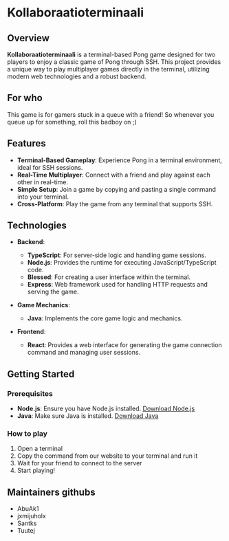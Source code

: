 # Kollaboraatioterminaali

## Overview

**Kollaboraatioterminaali** is a terminal-based Pong game designed for two players to enjoy a classic game of Pong through SSH. This project provides a unique way to play multiplayer games directly in the terminal, utilizing modern web technologies and a robust backend.

## For who

This game is for gamers stuck in a queue with a friend! So whenever you queue up for something, roll this badboy on ;)

## Features

- **Terminal-Based Gameplay**: Experience Pong in a terminal environment, ideal for SSH sessions.
- **Real-Time Multiplayer**: Connect with a friend and play against each other in real-time.
- **Simple Setup**: Join a game by copying and pasting a single command into your terminal.
- **Cross-Platform**: Play the game from any terminal that supports SSH.

## Technologies

- **Backend**: 
  - **TypeScript**: For server-side logic and handling game sessions.
  - **Node.js**: Provides the runtime for executing JavaScript/TypeScript code.
  - **Blessed**: For creating a user interface within the terminal.
  - **Express**: Web framework used for handling HTTP requests and serving the game.

- **Game Mechanics**: 
  - **Java**: Implements the core game logic and mechanics.

- **Frontend**: 
  - **React**: Provides a web interface for generating the game connection command and managing user sessions.

## Getting Started

### Prerequisites

- **Node.js**: Ensure you have Node.js installed. [Download Node.js](https://nodejs.org/)
- **Java**: Make sure Java is installed. [Download Java](https://www.oracle.com/java/technologies/javase-jdk11-downloads.html)

### How to play
1. Open a terminal
2. Copy the command from our website to your terminal and run it
3. Wait for your friend to connect to the server
4. Start playing!

## Maintainers githubs
- AbuAk1
- jxmijuholx
- Santks
- Tuutej
